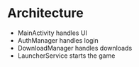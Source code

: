 # Architecture
- MainActivity handles UI
- AuthManager handles login
- DownloadManager handles downloads
- LauncherService starts the game
